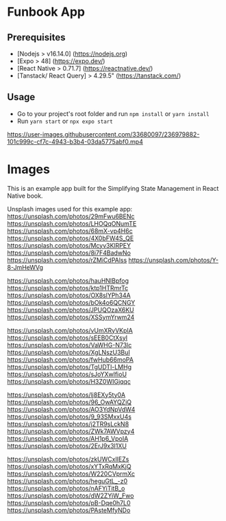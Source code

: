 

# Funbook App

## Prerequisites
- [Nodejs > v16.14.0] (https://nodejs.org)
- [Expo > 48] (https://expo.dev/)
- [React Native > 0.71.7] (https://reactnative.dev/)
- [Tanstack/ React Query] > 4.29.5" (https://tanstack.com/)

## Usage
- Go to your project's root folder and run `npm install` or `yarn install`
- Run `yarn start` or `npx expo start`


https://user-images.githubusercontent.com/33680097/236979882-101c999c-cf7c-4943-b3b4-03da5775abf0.mp4






# Images
This is an example app built for the Simplifying State Management in React Native book.


Unsplash images used for this example app:
https://unsplash.com/photos/29mFwu6BENc
https://unsplash.com/photos/LHOQqONumTE
https://unsplash.com/photos/68mX-vp4H6c
https://unsplash.com/photos/4X0bFW4S_QE
https://unsplash.com/photos/Mcyv3KlRPEY
https://unsplash.com/photos/8i7F4BadwNo
https://unsplash.com/photos/rZMiCdPAlss
https://unsplash.com/photos/Y-8-JmHeWVg

https://unsplash.com/photos/hauHNIBpfog
https://unsplash.com/photos/ktp1HTRmrTc
https://unsplash.com/photos/OX8slYPh34A
https://unsplash.com/photos/bOk4o6QCNGY
https://unsplash.com/photos/JPUQOzaX6KU
https://unsplash.com/photos/XSSymYrwm24

https://unsplash.com/photos/vUmXRyVKpIA
https://unsplash.com/photos/sEEB0CtXsyI
https://unsplash.com/photos/VaWHG-N73lc
https://unsplash.com/photos/XgLNszU3BuI
https://unsplash.com/photos/fwHub66moPA
https://unsplash.com/photos/TgUDTl-LMHg
https://unsplash.com/photos/sJoYXwlfioU
https://unsplash.com/photos/H3Z0WIGjqqc

https://unsplash.com/photos/lj8EXy5ty0A
https://unsplash.com/photos/96_OwAYQZiQ
https://unsplash.com/photos/AO3YdNpVdW4
https://unsplash.com/photos/9_93SMxxU4s
https://unsplash.com/photos/j2TR9sLckN8
https://unsplash.com/photos/ZWk7AWVpzy4
https://unsplash.com/photos/AH1p6_VpoIA
https://unsplash.com/photos/2ErJ9x3I1XU

https://unsplash.com/photos/zkUWCxlIEZs
https://unsplash.com/photos/xYTxRqMxKjQ
https://unsplash.com/photos/W220CVprmXc
https://unsplash.com/photos/heguGtL_-z0
https://unsplash.com/photos/nAFYiTitB_o
https://unsplash.com/photos/dW2ZYiW_Fwo
https://unsplash.com/photos/pB-Dqe0h7L0
https://unsplash.com/photos/PAsteMfyNDo

